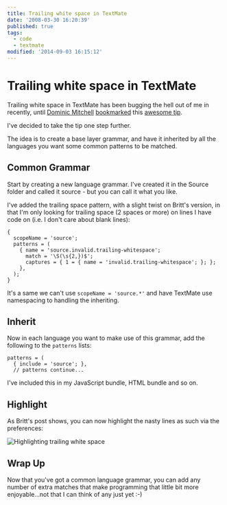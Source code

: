 ```yaml
---
title: Trailing white space in TextMate
date: '2008-03-30 16:20:39'
published: true
tags:
  - code
  - textmate
modified: '2014-09-03 16:15:12'
---
```

# Trailing white space in TextMate

Trailing white space in TextMate has been bugging the hell out of me in recently, until [Dominic Mitchell](http://happygiraffe.net/blog/) [bookmarked](http://del.icio.us/network/remy.sharp/) this [awesome tip](http://lukewarmtapioca.com/2008/3/26/trailing-whitespace-in-textmate).

I've decided to take the tip one step further.


<!--more-->

The idea is to create a base layer grammar, and have it inherited by all the languages you want some common patterns to be matched.

## Common Grammar

Start by creating a new language grammar.  I've created it in the Source folder and called it source - but you can call it what you like.

I've added the trailing space pattern, with a slight twist on Britt's version, in that I'm only looking for trailing space (2 spaces or more) on lines I have code on (i.e. I don't care about blank lines):

<pre><code>{
  scopeName = 'source';
  patterns = (
    { name = 'source.invalid.trailing-whitespace';
      match = '\S(\s{2,})$';
      captures = { 1 = { name = 'invalid.trailing-whitespace'; }; };
    },
  );
}</code></pre>

It's a same we can't use <code>scopeName = 'source.*'</code> and have TextMate use namespacing to handling the inheriting.

## Inherit

Now in each language you want to make use of this grammar, add the following to the <code>patterns</code> lists:

<pre><code>patterns = (
  { include = 'source'; },
  // patterns continue...</code></pre>

I've included this in my JavaScript bundle, HTML bundle and so on.

## Highlight

As Britt's post shows, you can now highlight the nasty lines as such via the preferences:

![Highlighting trailing white space](/images/highlighting-trailing-white-space.png)

## Wrap Up

Now that you've got a common language grammar, you can add any number of extra matches that make programming that little bit more enjoyable...not that I can think of any just yet :-)

